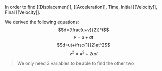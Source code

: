 In order to find [[Displacement]], [[Acceleration]], Time, Initial [[Velocity]], Final [[Velocity]].

We derived the following equations:
$$d=(\frac{u+v}{2})*t$$
$$v=u+at$$
$$d=ut+\frac{1}{2}at^2$$
$$v^2=u^2+2ad$$
>We only need 3 variables to be able to find the other two

